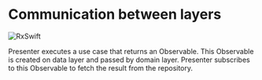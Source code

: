 # Communication between layers

![RxSwift](rxswift.png)

Presenter executes a use case that returns an Observable. This Observable is created on data layer and passed by domain layer. Presenter subscribes to this Observable to fetch the result from the repository.
